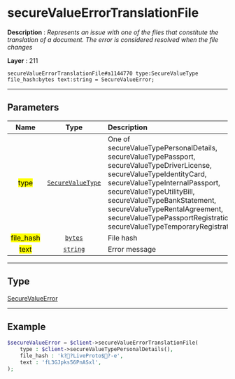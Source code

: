 # secureValueErrorTranslationFile

**Description** : *Represents an issue with one of the files that constitute the translation of a document\. The error is considered resolved when the file changes*

**Layer** : 211

```tl
secureValueErrorTranslationFile#a1144770 type:SecureValueType file_hash:bytes text:string = SecureValueError;
```

---

## Parameters

| Name | Type | Description |
| :---: | :---: | :--- |
| <mark>type</mark> | [`SecureValueType`](type/SecureValueType) | One of secureValueTypePersonalDetails, secureValueTypePassport, secureValueTypeDriverLicense, secureValueTypeIdentityCard, secureValueTypeInternalPassport, secureValueTypeUtilityBill, secureValueTypeBankStatement, secureValueTypeRentalAgreement, secureValueTypePassportRegistration, secureValueTypeTemporaryRegistration |
| <mark>file_hash</mark> | [`bytes`](type/bytes) | File hash |
| <mark>text</mark> | [`string`](type/string) | Error message |

---

## Type

[SecureValueError](type/SecureValueError)

---

## Example

```php
$secureValueError = $client->secureValueErrorTranslationFile(
	type : $client->secureValueTypePersonalDetails(),
	file_hash : 'k??LiveProto$?-e',
	text : 'fL3GJpks56PnASxl',
);
```
